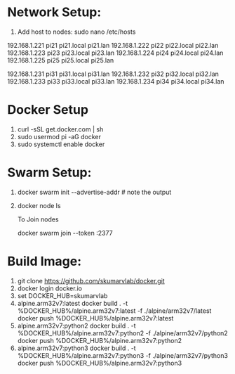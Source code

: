 # Network Setup:

1. Add host to nodes: sudo nano /etc/hosts

192.168.1.221 pi21 pi21.local pi21.lan
192.168.1.222 pi22 pi22.local pi22.lan
192.168.1.223 pi23 pi23.local pi23.lan
192.168.1.224 pi24 pi24.local pi24.lan
192.168.1.225 pi25 pi25.local pi25.lan

192.168.1.231 pi31 pi31.local pi31.lan
192.168.1.232 pi32 pi32.local pi32.lan
192.168.1.233 pi33 pi33.local pi33.lan
192.168.1.234 pi34 pi34.local pi34.lan


# Docker Setup

1. curl -sSL get.docker.com | sh 
2. sudo usermod pi -aG docker
3. sudo systemctl enable docker

# Swarm Setup:

1. docker swarm init --advertise-addr <IPAddress> 	# note the output
2. docker node ls

	To Join nodes

	docker swarm join --token <token> <IPAddress>:2377



# Build Image:

1. git clone https://github.com/skumarvlab/docker.git
2. docker login docker.io
3. set DOCKER_HUB=skumarvlab
4. alpine.arm32v7:latest
    docker build . -t %DOCKER_HUB%/alpine.arm32v7:latest -f  ./alpine/arm32v7/latest
    docker push %DOCKER_HUB%/alpine.arm32v7:latest
5. alpine.arm32v7:python2
    docker build . -t %DOCKER_HUB%/alpine.arm32v7:python2 -f  ./alpine/arm32v7/python2
    docker push %DOCKER_HUB%/alpine.arm32v7:python2
6. alpine.arm32v7:python3
    docker build . -t %DOCKER_HUB%/alpine.arm32v7:python3 -f  ./alpine/arm32v7/python3
    docker push %DOCKER_HUB%/alpine.arm32v7:python3


